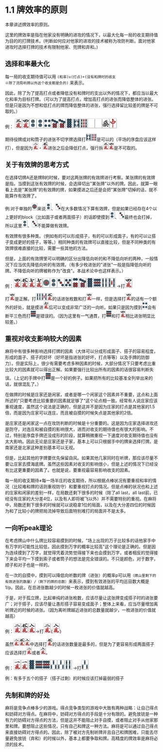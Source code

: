 
# 1.1 牌效率的原则

本章讲述牌效率的原则。

这里的牌效率是指在他家没有明确的进攻的情况下，以最大化每一局的收支期待值为目的的打牌技术。(判断如何应对他家的进攻的技术被称为攻防判断。面对他家进攻时选择打牌的技术有限制他家、兜牌和弃和。)

## 选择和率最大化

每一局的收支期待值可以用 <code>(和率)x(打点)+(没有和牌时的收支 ※除了流局听牌以外这个收支都是负的)</code> 来表示。

因此，除了为了提高打点或者降低没有和牌时的支出以外的情况下，都应当以最大化和率为目标打牌。（可以为了提高打点，增加高打点的进张而降低整体的进张。但是只是因为不想和低打点的牌而降低整体的进张，强行选择留比较差的牌是不可取的。）

例：
<img src='https://raw.githubusercontent.com/matsumatsu233/mtc/master/sources/mj-tactics/3m.gif' alt='3m' height='32px'><img src='https://raw.githubusercontent.com/matsumatsu233/mtc/master/sources/mj-tactics/4m.gif' alt='4m' height='32px'><img src='https://raw.githubusercontent.com/matsumatsu233/mtc/master/sources/mj-tactics/2p.gif' alt='2p' height='32px'><img src='https://raw.githubusercontent.com/matsumatsu233/mtc/master/sources/mj-tactics/2p.gif' alt='2p' height='32px'><img src='https://raw.githubusercontent.com/matsumatsu233/mtc/master/sources/mj-tactics/4p.gif' alt='4p' height='32px'><img src='https://raw.githubusercontent.com/matsumatsu233/mtc/master/sources/mj-tactics/7p.gif' alt='7p' height='32px'><img src='https://raw.githubusercontent.com/matsumatsu233/mtc/master/sources/mj-tactics/7p.gif' alt='7p' height='32px'><img src='https://raw.githubusercontent.com/matsumatsu233/mtc/master/sources/mj-tactics/8p.gif' alt='8p' height='32px'><img src='https://raw.githubusercontent.com/matsumatsu233/mtc/master/sources/mj-tactics/8s.gif' alt='8s' height='32px'><img src='https://raw.githubusercontent.com/matsumatsu233/mtc/master/sources/mj-tactics/9s.gif' alt='9s' height='32px'><img src='https://raw.githubusercontent.com/matsumatsu233/mtc/master/sources/mj-tactics/5z.gif' alt='5z' height='32px'><img src='https://raw.githubusercontent.com/matsumatsu233/mtc/master/sources/mj-tactics/5z.gif' alt='5z' height='32px'><img src='https://raw.githubusercontent.com/matsumatsu233/mtc/master/sources/mj-tactics/6z.gif' alt='6z' height='32px'><img src='https://raw.githubusercontent.com/matsumatsu233/mtc/master/sources/mj-tactics/7z.gif' alt='7z' height='32px'>

期待役牌成对和筒子的进张不切字牌选择打<img src='https://raw.githubusercontent.com/matsumatsu233/mtc/master/sources/mj-tactics/8s.gif' alt='8s' height='24px'><img src='https://raw.githubusercontent.com/matsumatsu233/mtc/master/sources/mj-tactics/9s.gif' alt='9s' height='24px'>是可以的（平场的序盘应该这样打），但是因为<img src='https://raw.githubusercontent.com/matsumatsu233/mtc/master/sources/mj-tactics/2m.gif' alt='2m' height='24px'>・<img src='https://raw.githubusercontent.com/matsumatsu233/mtc/master/sources/mj-tactics/5m.gif' alt='5m' height='24px'>进张之后会降低打点，强行拆<img src='https://raw.githubusercontent.com/matsumatsu233/mtc/master/sources/mj-tactics/3m.gif' alt='3m' height='24px'><img src='https://raw.githubusercontent.com/matsumatsu233/mtc/master/sources/mj-tactics/4m.gif' alt='4m' height='24px'>是不可取的。

<!--## 保留选择的余地基本没有好处（读不懂，暂时跳过）-->

## 关于有效牌的思考方式
在选择切牌A还是牌B的时候，要对这两张牌的有效牌进行考察。某张牌的有效牌是指，当摸到这张有效牌的时候，会选择切出"某张牌"以外的牌。因此，就算一眼看上去是"某张牌"的有效牌的牌，如果摸进之后还是会把"某张牌"切掉的话，就不能算作有效牌了。

例:对于单独的<img src='https://raw.githubusercontent.com/matsumatsu233/mtc/master/sources/mj-tactics/1p.gif' alt='1p' height='24px'>来说<img src='https://raw.githubusercontent.com/matsumatsu233/mtc/master/sources/mj-tactics/2p.gif' alt='2p' height='24px'>、<img src='https://raw.githubusercontent.com/matsumatsu233/mtc/master/sources/mj-tactics/3p.gif' alt='3p' height='24px'>在大多数情况下算有效牌，但是如果已经存在4个以上更好的block（比如面子或者两面搭子）的话即使摸到<img src='https://raw.githubusercontent.com/matsumatsu233/mtc/master/sources/mj-tactics/2p.gif' alt='2p' height='24px'>、<img src='https://raw.githubusercontent.com/matsumatsu233/mtc/master/sources/mj-tactics/3p.gif' alt='3p' height='24px'>最终也会打掉，所以这里<img src='https://raw.githubusercontent.com/matsumatsu233/mtc/master/sources/mj-tactics/2p.gif' alt='2p' height='24px'>、<img src='https://raw.githubusercontent.com/matsumatsu233/mtc/master/sources/mj-tactics/3p.gif' alt='3p' height='24px'>不能算做有效牌。

有效牌有很多种类。（例如有的可以形成搭子，有的可以形成面子，有的可以让搭子变成更好的搭子，等等。）相同种类的有效牌可以直接比较，但是不同种类的有效牌很难直接的比较，需要一些其他的方法。

但是，上面的有效牌里可以明确的区分出降低向听的和不降低向听的两种，一般情况下应当优先降低向听的有效牌。（有多少枚进张的"进张"一般是指降低向听的牌。不降低向听的牌被称作为"改良"。本战术论中也这样表示。）

例：<img src='https://raw.githubusercontent.com/matsumatsu233/mtc/master/sources/mj-tactics/4m.gif' alt='4m' height='32px'><img src='https://raw.githubusercontent.com/matsumatsu233/mtc/master/sources/mj-tactics/5m.gif' alt='5m' height='32px'><img src='https://raw.githubusercontent.com/matsumatsu233/mtc/master/sources/mj-tactics/7m.gif' alt='7m' height='32px'><img src='https://raw.githubusercontent.com/matsumatsu233/mtc/master/sources/mj-tactics/7m.gif' alt='7m' height='32px'><img src='https://raw.githubusercontent.com/matsumatsu233/mtc/master/sources/mj-tactics/1p.gif' alt='1p' height='32px'><img src='https://raw.githubusercontent.com/matsumatsu233/mtc/master/sources/mj-tactics/2p.gif' alt='2p' height='32px'><img src='https://raw.githubusercontent.com/matsumatsu233/mtc/master/sources/mj-tactics/3p.gif' alt='3p' height='32px'><img src='https://raw.githubusercontent.com/matsumatsu233/mtc/master/sources/mj-tactics/5p.gif' alt='5p' height='32px'><img src='https://raw.githubusercontent.com/matsumatsu233/mtc/master/sources/mj-tactics/6p.gif' alt='6p' height='32px'><img src='https://raw.githubusercontent.com/matsumatsu233/mtc/master/sources/mj-tactics/7p.gif' alt='7p' height='32px'><img src='https://raw.githubusercontent.com/matsumatsu233/mtc/master/sources/mj-tactics/8p.gif' alt='8p' height='32px'><img src='https://raw.githubusercontent.com/matsumatsu233/mtc/master/sources/mj-tactics/9p.gif' alt='9p' height='32px'><img src='https://raw.githubusercontent.com/matsumatsu233/mtc/master/sources/mj-tactics/4s.gif' alt='4s' height='32px'><img src='https://raw.githubusercontent.com/matsumatsu233/mtc/master/sources/mj-tactics/5s.gif' alt='5s' height='32px'> →打<img src='https://raw.githubusercontent.com/matsumatsu233/mtc/master/sources/mj-tactics/4m.gif' alt='4m' height='32px'>

打<img src='https://raw.githubusercontent.com/matsumatsu233/mtc/master/sources/mj-tactics/4m.gif' alt='4m' height='24px'>是正解。打<img src='https://raw.githubusercontent.com/matsumatsu233/mtc/master/sources/mj-tactics/4s.gif' alt='4s' height='24px'><img src='https://raw.githubusercontent.com/matsumatsu233/mtc/master/sources/mj-tactics/5s.gif' alt='5s' height='24px'><img src='https://raw.githubusercontent.com/matsumatsu233/mtc/master/sources/mj-tactics/5m.gif' alt='5m' height='24px'>的话进张枚数和打<img src='https://raw.githubusercontent.com/matsumatsu233/mtc/master/sources/mj-tactics/4m.gif' alt='4m' height='24px'>一样，但是选择打<img src='https://raw.githubusercontent.com/matsumatsu233/mtc/master/sources/mj-tactics/4m.gif' alt='4m' height='24px'>的话有一个额外的好处，就是摸进<img src='https://raw.githubusercontent.com/matsumatsu233/mtc/master/sources/mj-tactics/6m.gif' alt='6m' height='24px'>后可以变成非常广泛的一向听。如果只是因为摸到<img src='https://raw.githubusercontent.com/matsumatsu233/mtc/master/sources/mj-tactics/4p.gif' alt='4p' height='24px'>会有断平三色而打<img src='https://raw.githubusercontent.com/matsumatsu233/mtc/master/sources/mj-tactics/9p.gif' alt='9p' height='24px'>是错误的。（因为这里有一气通貫，打<img src='https://raw.githubusercontent.com/matsumatsu233/mtc/master/sources/mj-tactics/9p.gif' alt='9p' height='24px'>和打<img src='https://raw.githubusercontent.com/matsumatsu233/mtc/master/sources/mj-tactics/4m.gif' alt='4m' height='24px'>相比进张明显比较差。）

## 重视对收支影响较大的因素

麻将中有很多种影响选择打牌的因素（大体可以分成形成面子、搭子的容易程度，形成的面子、搭子的好坏（好坏是指进张的好坏，打点等等）以及手牌的防御力）。但是实际上，很少有需要考虑多种因素的时候，大部分情况下只要考虑比重比较大的因素就可以得出正解。如果要强行比较出所有的因素的话很容易判断失误。（上记的手牌中打<img src='https://raw.githubusercontent.com/matsumatsu233/mtc/master/sources/mj-tactics/9p.gif' alt='9p' height='24px'>是一个好的例子。如果把所有的比较基准全列举出来的话，就很混乱了。）

在做牌的时候是庄家还是闲家，或者是哪一个闲家这个因素并不重要，这点和上面所述的"只要考虑比较重要的因素就足够了"这个论点相一致。经常有人说庄家应该重视速度，虽然这个说法是正确的，但是这并不是因为庄家的打点是其他家的1.5倍，而是因为庄家可以连庄，而且被自摸的时候失点是其他家的2倍。

是庄家还是闲家这一点在攻防判断的时候是十分重要的。这是因为庄家选择进攻还是防守，对连庄和被自摸的影响很大，进而对收支的期待值也有很大的影响。不过，特别是序盘手牌还没成形的阶段，就算稍微重视一下速度对收支期待值也没有太大影响。因此无论是庄家还是子家，基本上可以只根据手中的牌来选择打牌。是南家还是北家这种差别基本可以无视。

<!--北家は（鳴くと親のツモが増えるから）鳴くなという古い格言が存在するが、親のツモを１回増やすことによる親のツモ和了率の上昇と被ツモされた場合の失点が1.5倍となることの収支に与える影響は如何ほどのものだろう。（しかもこれは他の子の和了率が下がることは考慮していない。）（看不懂）-->

但是，比起其他的字牌要优先保留自风。如果其他几家同时在听牌，那应该尽量不要让庄家去摸海底牌。虽然这些因素对收支的影响很小，但是上述的情况下已经没有比这更重要的因素了。也就是说，要重视最容易影响收支的因素。

每一局的收支期待≠每一场半庄的收支期待，所以根据点棒状况有要重视和率的情况（比较难和牌的话则重视防守）和要重视打点的情况。但是点棒的状况也和上述的庄家和闲家的差别一样，在局数还剩下很多的时候（除了all last，all last前，已经没有庄家的大分差4位，以及有人即将被飞以外）并不需要特别的重视。在麻将中，局数还剩下很多的时候就可以说稳拿1位的局面，以及在大分差四位的时候因为和了比较小的牌把局流掉导致后面特别难打的局面并不是太多。

## 一向听peak理论

在考虑牌山中什么牌比较容易摸到的时候，"场上出现的万子比较多的话他家手中有万字的可能性比较低，因此摸到万字的概率比较高"这个理论是正确的。但是因为连续摸到了万字，就觉得凭着流势觉得接下来也会摸到万字，或者相反的觉得接下来会平均一下摸到索子或者筒子的想法是完全错误的。不只是颜色，对于数字，顺子和对子也是一样的。

在一次的自摸中，摸到可以降低向听数的牌（进张）的概率p可以用<code>（牌山里剩下的有效进张的数量）/（剩下的牌的总数）</code>来表示，摸到有效进张的平均巡目数大概是1/p。因此，在总进张数越少的时候一枚进张的价值就越高。

于是，对于孤立牌，比起单纯的进张枚数，应该尽量让这张牌变成搭子时的进张要广；对于搭子，应该尽量让愚形搭子容易变成面子；整体上来看，应当尽量增加离听牌近的时候的进张。（因为离听牌越近进张的总数量就越少，一枚进张的价值就越高）

例：<img src='https://raw.githubusercontent.com/matsumatsu233/mtc/master/sources/mj-tactics/2m.gif' alt='2m' height='32px'><img src='https://raw.githubusercontent.com/matsumatsu233/mtc/master/sources/mj-tactics/5m.gif' alt='5m' height='32px'><img src='https://raw.githubusercontent.com/matsumatsu233/mtc/master/sources/mj-tactics/8m.gif' alt='8m' height='32px'>→打<img src='https://raw.githubusercontent.com/matsumatsu233/mtc/master/sources/mj-tactics/2m.gif' alt='2m' height='32px'>(<img src='https://raw.githubusercontent.com/matsumatsu233/mtc/master/sources/mj-tactics/8m.gif' alt='8m' height='32px'>)

虽然<img src='https://raw.githubusercontent.com/matsumatsu233/mtc/master/sources/mj-tactics/2m.gif' alt='2m' height='24px'><img src='https://raw.githubusercontent.com/matsumatsu233/mtc/master/sources/mj-tactics/5m.gif' alt='5m' height='24px'><img src='https://raw.githubusercontent.com/matsumatsu233/mtc/master/sources/mj-tactics/8m.gif' alt='8m' height='24px'>中选择打<img src='https://raw.githubusercontent.com/matsumatsu233/mtc/master/sources/mj-tactics/5m.gif' alt='5m' height='24px'>的话进张数量是最多的，但是为了更容易形成两面搭子应该选择打<img src='https://raw.githubusercontent.com/matsumatsu233/mtc/master/sources/mj-tactics/2m.gif' alt='2m' height='24px'>或者<img src='https://raw.githubusercontent.com/matsumatsu233/mtc/master/sources/mj-tactics/8m.gif' alt='8m' height='24px'>。

例：<img src='https://raw.githubusercontent.com/matsumatsu233/mtc/master/sources/mj-tactics/1m.gif' alt='1m' height='32px'><img src='https://raw.githubusercontent.com/matsumatsu233/mtc/master/sources/mj-tactics/1m.gif' alt='1m' height='32px'><img src='https://raw.githubusercontent.com/matsumatsu233/mtc/master/sources/mj-tactics/8p.gif' alt='8p' height='32px'><img src='https://raw.githubusercontent.com/matsumatsu233/mtc/master/sources/mj-tactics/9p.gif' alt='9p' height='32px'><img src='https://raw.githubusercontent.com/matsumatsu233/mtc/master/sources/mj-tactics/9p.gif' alt='9p' height='32px'><img src='https://raw.githubusercontent.com/matsumatsu233/mtc/master/sources/mj-tactics/3s.gif' alt='3s' height='32px'><img src='https://raw.githubusercontent.com/matsumatsu233/mtc/master/sources/mj-tactics/3s.gif' alt='3s' height='32px'><img src='https://raw.githubusercontent.com/matsumatsu233/mtc/master/sources/mj-tactics/4s.gif' alt='4s' height='32px'> →打<img src='https://raw.githubusercontent.com/matsumatsu233/mtc/master/sources/mj-tactics/3s.gif' alt='3s' height='32px'>

例：有多于五个的搭子（搭子过剩）的时候应该打掉最弱的搭子

## 先制和牌的好处

麻将是竞争点棒多少的游戏。得点竞争类型的游戏中大致有两种战略：让自己得点和妨碍对方得点。在麻将中，妨碍对方得点的手段是十分有限的。避免放铳是一种有力的妨碍对方得点的方法，但是这并不能阻止对手自摸，或者阻止对手从他家那里和牌。要想阻止这些情况，只有自己和牌这一种方法。麻将是可以通过自己得点来直接妨碍对方得点的。因此，除了被对方先制听牌并且自己和牌困难，只能去尽量避免放铳（弃和）的时候以外，基本上都要争取和牌。高精度的牌效率是麻将必须的技术。